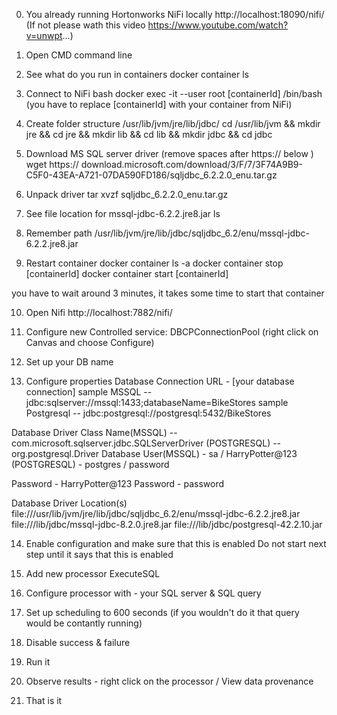 0) You already running Hortonworks NiFi locally 
 http://localhost:18090/nifi/
 (If not please wath this video https://www.youtube.com/watch?v=unwpt...)

1) Open CMD command line 

2) See what do you run in containers 
 docker container ls 


3) Connect to NiFi bash 
 docker exec -it --user root [containerId]  /bin/bash
 (you have to replace [containerId] with your container from NiFi) 

4) Create folder structure /usr/lib/jvm/jre/lib/jdbc/
 cd /usr/lib/jvm && mkdir jre && cd jre && mkdir lib && cd lib && mkdir jdbc && cd jdbc  


5) Download MS SQL server driver (remove spaces after https://  below )
 wget     https://      download.microsoft.com/download/3/F/7/3F74A9B9-C5F0-43EA-A721-07DA590FD186/sqljdbc_6.2.2.0_enu.tar.gz


6) Unpack driver 
 tar xvzf sqljdbc_6.2.2.0_enu.tar.gz
 

7) See file location for mssql-jdbc-6.2.2.jre8.jar
 ls

8) Remember path 
 /usr/lib/jvm/jre/lib/jdbc/sqljdbc_6.2/enu/mssql-jdbc-6.2.2.jre8.jar

9) Restart container 
 docker container ls -a
 docker container stop [containerId]
 docker container start [containerId]

 you have to wait around 3 minutes, it takes some time to start that container
 
10) Open Nifi 
 http://localhost:7882/nifi/


11) Configure new Controlled service: DBCPConnectionPool  (right click on Canvas and choose Configure)

12) Set up your DB name 

13) Configure properties
 Database Connection URL - [your database connection]
    sample MSSQL         -- jdbc:sqlserver://mssql:1433;databaseName=BikeStores
    sample Postgresql    -- jdbc:postgresql://postgresql:5432/BikeStores

 Database Driver Class Name(MSSQL)      -- com.microsoft.sqlserver.jdbc.SQLServerDriver
                           (POSTGRESQL) -- org.postgresql.Driver
 Database User(MSSQL) - sa / HarryPotter@123
            (POSTGRESQL) - postgres / password

 Password - HarryPotter@123
 Password - password
 
 Database Driver Location(s) file:///usr/lib/jvm/jre/lib/jdbc/sqljdbc_6.2/enu/mssql-jdbc-6.2.2.jre8.jar
                             file:///lib/jdbc/mssql-jdbc-8.2.0.jre8.jar
                             file:///lib/jdbc/postgresql-42.2.10.jar

14) Enable configuration and make sure that this is enabled 
 Do not start next step until it says that this is enabled


15) Add new processor ExecuteSQL 


16) Configure processor with - your SQL server & SQL query 

17) Set up scheduling to 600 seconds (if you wouldn't do it that query would be contantly running)

18) Disable success & failure 

19) Run it 

20) Observe results - right click on the processor / View data provenance

21) That is it